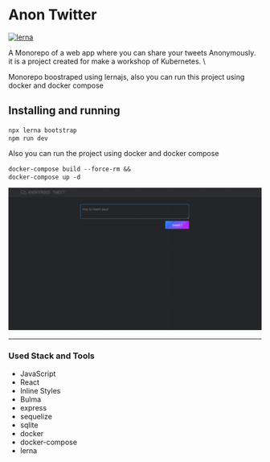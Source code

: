 
# Anon Twitter

[![lerna](https://img.shields.io/badge/maintained%20with-lerna-cc00ff.svg)](https://lerna.js.org/)

A Monorepo of a web app where you can share your tweets Anonymously. \
it is a project created for make a workshop of Kubernetes. \

Monorepo boostraped using lernajs, also you can run this project using docker and docker compose

## Installing and running

```shell
npx lerna bootstrap
npm run dev
```

Also you can run the project using docker and docker compose

```shell
docker-compose build --force-rm &&
docker-compose up -d
```

![Example](./example.gif)

---

### Used Stack and Tools

- JavaScript
- React
- Inline Styles
- Bulma
- express
- sequelize
- sqlite
- docker
- docker-compose
- lerna
